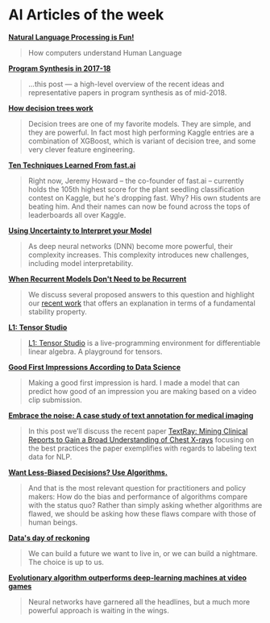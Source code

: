 # AI Articles of the week

**[Natural Language Processing is Fun!](https://medium.com/@ageitgey/natural-language-processing-is-fun-9a0bff37854e)**
> How computers understand Human Language

**[Program Synthesis in 2017-18]()**
> ...this post — a high-level overview of the recent ideas and representative papers in program synthesis as of mid-2018.

**[How decision trees work](https://brohrer.github.io/how_decision_trees_work.html)**
> Decision trees are one of my favorite models. They are simple, and they are powerful. In fact most high performing Kaggle entries are a combination of XGBoost, which is variant of decision tree, and some very clever feature engineering.

**[Ten Techniques Learned From fast.ai](https://blog.floydhub.com/ten-techniques-from-fast-ai/)**
> Right now, Jeremy Howard – the co-founder of fast.ai – currently holds the 105th highest score for the plant seedling classification contest on Kaggle, but he's dropping fast. Why? His own students are beating him. And their names can now be found across the tops of leaderboards all over Kaggle.

**[Using Uncertainty to Interpret your Model](https://engineering.taboola.com/using-uncertainty-interpret-model/)**
> As deep neural networks (DNN) become more powerful, their complexity increases. This complexity introduces new challenges, including model interpretability.

**[When Recurrent Models Don't Need to be Recurrent](http://www.offconvex.org/2018/07/27/approximating-recurrent/)**
> We discuss several proposed answers to this question and highlight our [recent work](https://arxiv.org/abs/1805.10369) that offers an explanation in terms of a fundamental stability property.

**[L1: Tensor Studio](https://github.com/mlajtos/L1)**
> [L1: Tensor Studio](https://mlajtos.github.io/L1/latest/) is a live-programming environment for differentiable linear algebra. A playground for tensors.

**[Good First Impressions According to Data Science](https://medium.com/datadriveninvestor/good-first-impressions-according-to-data-science-499d4225044d)**
> Making a good first impression is hard. I made a model that can predict how good of an impression you are making based on a video clip submission.

**[Embrace the noise: A case study of text annotation for medical imaging](https://lighttag.io/blog/embrace-the-noise/)**
> In this post we’ll discuss the recent paper [TextRay: Mining Clinical Reports to Gain a Broad Understanding of Chest X-rays](https://arxiv.org/abs/1806.02121) focusing on the best practices the paper exemplifies with regards to labeling text data for NLP. 

**[Want Less-Biased Decisions? Use Algorithms.](https://hbr.org/2018/07/want-less-biased-decisions-use-algorithms)**
> And that is the most relevant question for practitioners and policy makers: How do the bias and performance of algorithms compare with the status quo? Rather than simply asking whether algorithms are flawed, we should be asking how these flaws compare with those of human beings.

**[Data's day of reckoning](https://www.oreilly.com/ideas/datas-day-of-reckoning)**
> We can build a future we want to live in, or we can build a nightmare. The choice is up to us.

**[Evolutionary algorithm outperforms deep-learning machines at video games](https://www.technologyreview.com/s/611568/evolutionary-algorithm-outperforms-deep-learning-machines-at-video-games/)**
> Neural networks have garnered all the headlines, but a much more powerful approach is waiting in the wings.
